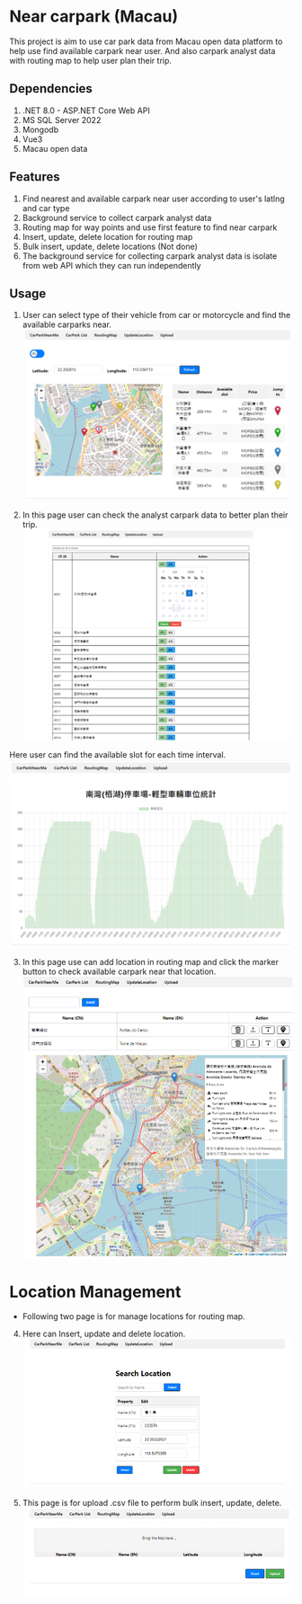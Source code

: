 # Near carpark (Macau)

This project is aim to use car park data from Macau open data platform to help use find available carpark near user. And also carpark analyst data with routing map to help user plan their trip.

## Dependencies
1. .NET 8.0 - ASP.NET Core Web API
2. MS SQL Server 2022 
3. Mongodb 
4. Vue3
5. Macau open data 

## Features
1. Find nearest and available carpark near user according to user's latlng and car type
2. Background service to collect carpark analyst data
3. Routing map for way points and use first feature to find near carpark
4. Insert, update, delete location for routing map
5. Bulk insert, update, delete locations (Not done)
6. The background service for collecting carpark analyst data is isolate from web API which they can run independently 

## Usage

1. User can select type of their vehicle from car or motorcycle and find the available carparks near.
![Find near Carpark](img/NearCarPark.png)

2. In this page user can check the analyst carpark data to better plan their trip.
![Carpark list](img/list.png)

Here user can find the available slot for each time interval.
![Carpark analyst](img/anaylst.png)

3. In this page use can add location in routing map and click the marker button to check available carpark near that location.
![Routing map](img/routing.png)

# Location Management 
- Following two page is for manage locations for routing map.
4.  Here can Insert, update and delete location.
![CRUD location](img/CRUDSingle.png)

5. This page is for upload .csv file to perform bulk insert, update, delete.
![Upload location](img/upload.png)
